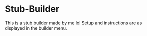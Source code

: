 # Stub-Builder
This is a stub builder made by me lol
Setup and instructions are as displayed in the builder menu.
